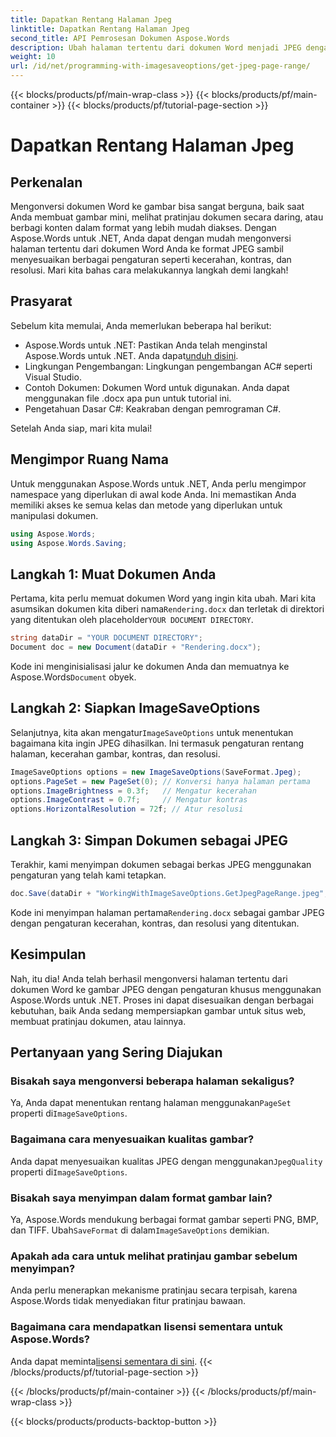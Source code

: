 ```yaml
---
title: Dapatkan Rentang Halaman Jpeg
linktitle: Dapatkan Rentang Halaman Jpeg
second_title: API Pemrosesan Dokumen Aspose.Words
description: Ubah halaman tertentu dari dokumen Word menjadi JPEG dengan pengaturan khusus menggunakan Aspose.Words untuk .NET. Pelajari cara menyesuaikan kecerahan, kontras, dan resolusi langkah demi langkah.
weight: 10
url: /id/net/programming-with-imagesaveoptions/get-jpeg-page-range/
---
```


{{< blocks/products/pf/main-wrap-class >}}
{{< blocks/products/pf/main-container >}}
{{< blocks/products/pf/tutorial-page-section >}}

# Dapatkan Rentang Halaman Jpeg

## Perkenalan

Mengonversi dokumen Word ke gambar bisa sangat berguna, baik saat Anda membuat gambar mini, melihat pratinjau dokumen secara daring, atau berbagi konten dalam format yang lebih mudah diakses. Dengan Aspose.Words untuk .NET, Anda dapat dengan mudah mengonversi halaman tertentu dari dokumen Word Anda ke format JPEG sambil menyesuaikan berbagai pengaturan seperti kecerahan, kontras, dan resolusi. Mari kita bahas cara melakukannya langkah demi langkah!

## Prasyarat

Sebelum kita memulai, Anda memerlukan beberapa hal berikut:

-  Aspose.Words untuk .NET: Pastikan Anda telah menginstal Aspose.Words untuk .NET. Anda dapat[unduh disini](https://releases.aspose.com/words/net/).
- Lingkungan Pengembangan: Lingkungan pengembangan AC# seperti Visual Studio.
- Contoh Dokumen: Dokumen Word untuk digunakan. Anda dapat menggunakan file .docx apa pun untuk tutorial ini.
- Pengetahuan Dasar C#: Keakraban dengan pemrograman C#.

Setelah Anda siap, mari kita mulai!

## Mengimpor Ruang Nama

Untuk menggunakan Aspose.Words untuk .NET, Anda perlu mengimpor namespace yang diperlukan di awal kode Anda. Ini memastikan Anda memiliki akses ke semua kelas dan metode yang diperlukan untuk manipulasi dokumen.

```csharp
using Aspose.Words;
using Aspose.Words.Saving;
```

## Langkah 1: Muat Dokumen Anda

Pertama, kita perlu memuat dokumen Word yang ingin kita ubah. Mari kita asumsikan dokumen kita diberi nama`Rendering.docx` dan terletak di direktori yang ditentukan oleh placeholder`YOUR DOCUMENT DIRECTORY`.

```csharp
string dataDir = "YOUR DOCUMENT DIRECTORY";
Document doc = new Document(dataDir + "Rendering.docx");
```

 Kode ini menginisialisasi jalur ke dokumen Anda dan memuatnya ke Aspose.Words`Document` obyek.

## Langkah 2: Siapkan ImageSaveOptions

 Selanjutnya, kita akan mengatur`ImageSaveOptions` untuk menentukan bagaimana kita ingin JPEG dihasilkan. Ini termasuk pengaturan rentang halaman, kecerahan gambar, kontras, dan resolusi.

```csharp
ImageSaveOptions options = new ImageSaveOptions(SaveFormat.Jpeg);
options.PageSet = new PageSet(0); // Konversi hanya halaman pertama
options.ImageBrightness = 0.3f;   // Mengatur kecerahan
options.ImageContrast = 0.7f;     // Mengatur kontras
options.HorizontalResolution = 72f; // Atur resolusi
```

## Langkah 3: Simpan Dokumen sebagai JPEG

Terakhir, kami menyimpan dokumen sebagai berkas JPEG menggunakan pengaturan yang telah kami tetapkan.

```csharp
doc.Save(dataDir + "WorkingWithImageSaveOptions.GetJpegPageRange.jpeg", options);
```

 Kode ini menyimpan halaman pertama`Rendering.docx` sebagai gambar JPEG dengan pengaturan kecerahan, kontras, dan resolusi yang ditentukan.

## Kesimpulan

Nah, itu dia! Anda telah berhasil mengonversi halaman tertentu dari dokumen Word ke gambar JPEG dengan pengaturan khusus menggunakan Aspose.Words untuk .NET. Proses ini dapat disesuaikan dengan berbagai kebutuhan, baik Anda sedang mempersiapkan gambar untuk situs web, membuat pratinjau dokumen, atau lainnya.

## Pertanyaan yang Sering Diajukan

### Bisakah saya mengonversi beberapa halaman sekaligus?
 Ya, Anda dapat menentukan rentang halaman menggunakan`PageSet` properti di`ImageSaveOptions`.

### Bagaimana cara menyesuaikan kualitas gambar?
 Anda dapat menyesuaikan kualitas JPEG dengan menggunakan`JpegQuality` properti di`ImageSaveOptions`.

### Bisakah saya menyimpan dalam format gambar lain?
 Ya, Aspose.Words mendukung berbagai format gambar seperti PNG, BMP, dan TIFF. Ubah`SaveFormat` di dalam`ImageSaveOptions` demikian.

### Apakah ada cara untuk melihat pratinjau gambar sebelum menyimpan?
Anda perlu menerapkan mekanisme pratinjau secara terpisah, karena Aspose.Words tidak menyediakan fitur pratinjau bawaan.

### Bagaimana cara mendapatkan lisensi sementara untuk Aspose.Words?
 Anda dapat meminta[lisensi sementara di sini](https://purchase.aspose.com/temporary-license/).
{{< /blocks/products/pf/tutorial-page-section >}}

{{< /blocks/products/pf/main-container >}}
{{< /blocks/products/pf/main-wrap-class >}}

{{< blocks/products/products-backtop-button >}}
